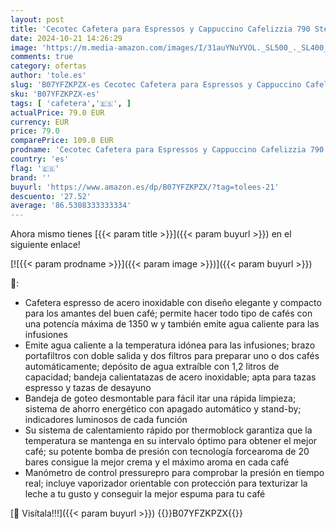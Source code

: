 ```yaml
---
layout: post
title: 'Cecotec Cafetera para Espressos y Cappuccino Cafelizzia 790 Steel Pro. 1350 W  Manometro  Sistema Thermoblock  20 Bares  Modo Auto para 1-2 Cafés  Vaporizador Orientable  1.2 L  Color Acero'
date: 2024-10-21 14:26:29
image: 'https://m.media-amazon.com/images/I/31auYNuYVOL._SL500_._SL400_.jpg'
comments: true
category: ofertas
author: 'tole.es'
slug: 'B07YFZKPZX-es Cecotec Cafetera para Espressos y Cappuccino Cafelizzia...'
sku: 'B07YFZKPZX-es'
tags: [ 'cafetera','🇪🇸', ]
actualPrice: 79.0 EUR
currency: EUR
price: 79.0
comparePrice: 109.0 EUR
prodname: 'Cecotec Cafetera para Espressos y Cappuccino Cafelizzia 790 Steel Pro. 1350 W  Manometro  Sistema Thermoblock  20 Bares  Modo Auto para 1-2 Cafés  Vaporizador Orientable  1.2 L  Color Acero'
country: 'es'
flag: '🇪🇸'
brand: ''
buyurl: 'https://www.amazon.es/dp/B07YFZKPZX/?tag=tolees-21'
descuento: '27.52'
average: '86.5308333333334'
---
```


Ahora mismo tienes [{{< param title >}}]({{< param buyurl >}}) en el siguiente enlace!

[![{{< param prodname >}}]({{< param image >}})]({{< param buyurl >}})

🔎:

- Cafetera espresso de acero inoxidable con diseño elegante y compacto para los amantes del buen café; permite hacer todo tipo de cafés con una potencía máxima de 1350 w y también emite agua caliente para las infusiones
- Emite agua caliente a la temperatura idónea para las infusiones; brazo portafiltros con doble salida y dos filtros para preparar uno o dos cafés automáticamente; depósito de agua extraíble con 1,2 litros de capacidad; bandeja calientatazas de acero inoxidable; apta para tazas espresso y tazas de desayuno
- Bandeja de goteo desmontable para fácil itar una rápida limpieza; sistema de ahorro energético con apagado automático y stand-by; indicadores luminosos de cada función
- Su sistema de calentamiento rápido por thermoblock garantiza que la temperatura se mantenga en su intervalo óptimo para obtener el mejor café; su potente bomba de presión con tecnología forcearoma de 20 bares consigue la mejor crema y el máximo aroma en cada café
- Manómetro de control pressurepro para comprobar la presión en tiempo real; incluye vaporizador orientable con protección para texturizar la leche a tu gusto y conseguir la mejor espuma para tu café

[🛒 Visítala!!!]({{< param buyurl >}})
{{<world>}}B07YFZKPZX{{</world>}}
